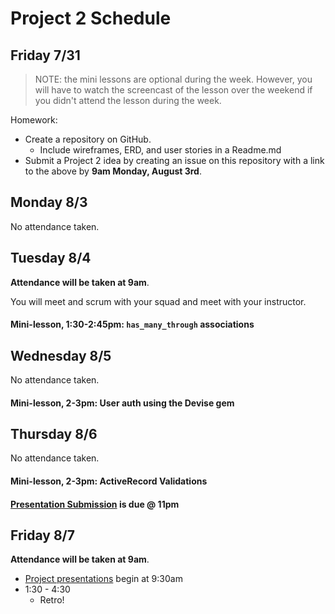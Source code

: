 # Project 2 Schedule

## Friday 7/31

> NOTE: the mini lessons are optional during the week. However, you will have to watch the screencast of the lesson over the weekend if you didn't attend the lesson during the week.

Homework:

- Create a repository on GitHub.
  - Include wireframes, ERD, and user stories in a Readme.md
- Submit a Project 2 idea by creating an issue on this repository with a link to the above by **9am Monday, August 3rd**.

## Monday 8/3

No attendance taken.

## Tuesday 8/4

**Attendance will be taken at 9am**.

You will meet and scrum with your squad and meet with your instructor.

#### Mini-lesson, 1:30-2:45pm: `has_many_through` associations

## Wednesday 8/5

No attendance taken.

#### Mini-lesson, 2-3pm: User auth using the Devise gem

## Thursday 8/6

No attendance taken.

#### Mini-lesson, 2-3pm: ActiveRecord Validations

#### [Presentation Submission](./presentations.md) is due @ 11pm

## Friday 8/7

**Attendance will be taken at 9am**.

- [Project presentations](presentations.md) begin at 9:30am
- 1:30 - 4:30
  - Retro!
